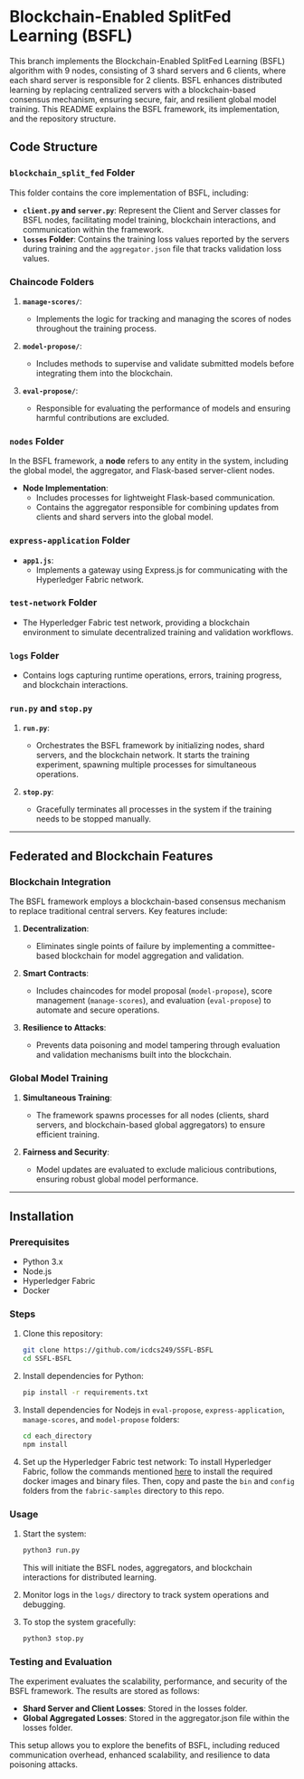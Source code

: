 # Blockchain-Enabled SplitFed Learning (BSFL)
This branch implements the Blockchain-Enabled SplitFed Learning (BSFL) algorithm with 9 nodes, consisting of 3 shard servers and 6 clients, where each shard server is responsible for 2 clients. BSFL enhances distributed learning by replacing centralized servers with a blockchain-based consensus mechanism, ensuring secure, fair, and resilient global model training. This README explains the BSFL framework, its implementation, and the repository structure.


## Code Structure

### `blockchain_split_fed` Folder

This folder contains the core implementation of BSFL, including:

- **`client.py` and `server.py`**: Represent the Client and Server classes for BSFL nodes, facilitating model training, blockchain interactions, and communication within the framework.
- **`losses` Folder**: Contains the training loss values reported by the servers during training and the `aggregator.json` file that tracks validation loss values.

### Chaincode Folders

1. **`manage-scores/`**:
   - Implements the logic for tracking and managing the scores of nodes throughout the training process. 

2. **`model-propose/`**:
   - Includes methods to supervise and validate submitted models before integrating them into the blockchain.

3. **`eval-propose/`**:
   - Responsible for evaluating the performance of models and ensuring harmful contributions are excluded.

### `nodes` Folder

In the BSFL framework, a **node** refers to any entity in the system, including the global model, the aggregator, and Flask-based server-client nodes.

- **Node Implementation**: 
   - Includes processes for lightweight Flask-based communication.
   - Contains the aggregator responsible for combining updates from clients and shard servers into the global model.

### `express-application` Folder

- **`app1.js`**:
   - Implements a gateway using Express.js for communicating with the Hyperledger Fabric network.

### `test-network` Folder

- The Hyperledger Fabric test network, providing a blockchain environment to simulate decentralized training and validation workflows.

### `logs` Folder

- Contains logs capturing runtime operations, errors, training progress, and blockchain interactions.

### `run.py` and `stop.py`

1. **`run.py`**:
   - Orchestrates the BSFL framework by initializing nodes, shard servers, and the blockchain network. It starts the training experiment, spawning multiple processes for simultaneous operations.

2. **`stop.py`**:
   - Gracefully terminates all processes in the system if the training needs to be stopped manually.

---

## Federated and Blockchain Features

### Blockchain Integration

The BSFL framework employs a blockchain-based consensus mechanism to replace traditional central servers. Key features include:

1. **Decentralization**:
   - Eliminates single points of failure by implementing a committee-based blockchain for model aggregation and validation.

2. **Smart Contracts**:
   - Includes chaincodes for model proposal (`model-propose`), score management (`manage-scores`), and evaluation (`eval-propose`) to automate and secure operations.

3. **Resilience to Attacks**:
   - Prevents data poisoning and model tampering through evaluation and validation mechanisms built into the blockchain.

### Global Model Training

1. **Simultaneous Training**:
   - The framework spawns processes for all nodes (clients, shard servers, and blockchain-based global aggregators) to ensure efficient training.

2. **Fairness and Security**:
   - Model updates are evaluated to exclude malicious contributions, ensuring robust global model performance.

---

## Installation

### Prerequisites
- Python 3.x
- Node.js
- Hyperledger Fabric
- Docker

### Steps
1. Clone this repository:
   ```bash
   git clone https://github.com/icdcs249/SSFL-BSFL
   cd SSFL-BSFL

2. Install dependencies for Python:
    ```bash
    pip install -r requirements.txt

3. Install dependencies for Nodejs in `eval-propose`, `express-application`, `manage-scores`, and `model-propose` folders:
    ```bash
    cd each_directory
    npm install

3. Set up the Hyperledger Fabric test network:
    To install Hyperledger Fabric, follow the commands mentioned [here](https://hyperledger-fabric.readthedocs.io/en/release-2.5/getting_started.html) to install the required docker images and binary files. Then, copy and paste the `bin` and `config` folders from the `fabric-samples` directory to this repo.

### Usage
1. Start the system:
    ```bash
    python3 run.py
    ```
    This will initiate the BSFL nodes, aggregators, and blockchain interactions for distributed learning.

2. Monitor logs in the `logs/` directory to track system operations and debugging.

3. To stop the system gracefully:
    ```bash
    python3 stop.py

### Testing and Evaluation
The experiment evaluates the scalability, performance, and security of the BSFL framework. The results are stored as follows:

- **Shard Server and Client Losses**: Stored in the losses folder.
- **Global Aggregated Losses**: Stored in the aggregator.json file within the losses folder.

This setup allows you to explore the benefits of BSFL, including reduced communication overhead, enhanced scalability, and resilience to data poisoning attacks.